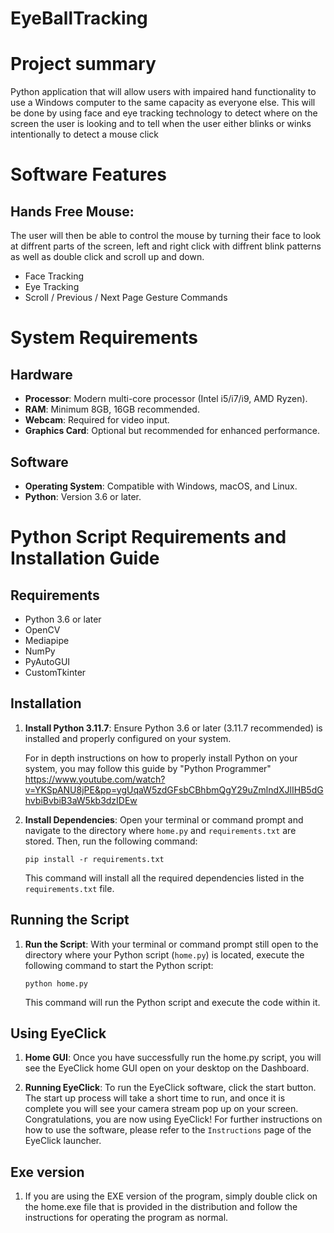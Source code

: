 # EyeBallTracking

# Project summary
Python application that will allow users with impaired hand functionality to use a Windows computer to the same capacity as everyone else.
 This will be done by using face and eye tracking technology to detect where on the screen the user is looking and to tell when the user either 
 blinks or winks intentionally to detect a mouse click

# Software Features

## Hands Free Mouse:
The user will then be able to control the mouse by turning their face to look at diffrent parts of the screen, left and right click with 
diffrent blink patterns as well as double click and scroll up and down.
- Face Tracking
- Eye Tracking
- Scroll / Previous / Next Page Gesture Commands

# System Requirements

## Hardware
- **Processor**: Modern multi-core processor (Intel i5/i7/i9, AMD Ryzen).
- **RAM**: Minimum 8GB, 16GB recommended.
- **Webcam**: Required for video input.
- **Graphics Card**: Optional but recommended for enhanced performance.

## Software
- **Operating System**: Compatible with Windows, macOS, and Linux.
- **Python**: Version 3.6 or later.

# Python Script Requirements and Installation Guide

## Requirements

- Python 3.6 or later
- OpenCV
- Mediapipe
- NumPy
- PyAutoGUI
- CustomTkinter

## Installation

1. **Install Python 3.11.7**: Ensure Python 3.6 or later (3.11.7 recommended) is installed and properly configured on your system. 

    For in depth instructions on how to properly install Python on your system, you may follow this guide by "Python Programmer"
        https://www.youtube.com/watch?v=YKSpANU8jPE&pp=ygUqaW5zdGFsbCBhbmQgY29uZmlndXJlIHB5dGhvbiBvbiB3aW5kb3dzIDEw

2. **Install Dependencies**: Open your terminal or command prompt and navigate to the directory where `home.py` and `requirements.txt` are stored. Then, run the following command:

    
    `pip install -r requirements.txt`
    

    This command will install all the required dependencies listed in the `requirements.txt` file.

## Running the Script

1. **Run the Script**: With your terminal or command prompt still open to the directory where your Python script (`home.py`) is located, execute the following command to start the Python script:

    `python home.py`

    This command will run the Python script and execute the code within it.


## Using EyeClick

1. **Home GUI**: Once you have successfully run the home.py script, you will see the EyeClick home GUI open on your desktop on the Dashboard. 

2. **Running EyeClick**: To run the EyeClick software, click the start button. The start up process will take a short time to run, and once it is complete you will see your camera stream pop up on your screen. Congratulations, you are now using EyeClick! For further instructions on how to use the software, please refer to the `Instructions` page of the EyeClick launcher.

## Exe version

1. If you are using the EXE version of the program, simply double click on the home.exe file that is provided in the distribution and follow the instructions for operating the program as normal.
